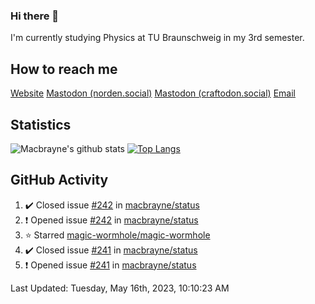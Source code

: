 ### Hi there 👋
I'm currently studying Physics at TU Braunschweig in my 3rd semester.

## How to reach me
[Website](https://florentin-schleuss.de)
<a rel="me" href="https://norden.social/@florentin">Mastodon (norden.social)</a>
<a rel="me" href="https://craftodon.social/@frodolon">Mastodon (craftodon.social)</a>
[Email](mailto:hello@macbrayne.de)

## Statistics
![Macbrayne's github stats](https://github-readme-stats.vercel.app/api?username=macbrayne&count_private=true&show_icons=true&hide_rank=true&custom_title=macbrayne's%20GitHub%20Stats)
[![Top Langs](https://github-readme-stats.vercel.app/api/top-langs/?username=macbrayne&exclude_repo=liftron&layout=compact)](https://github.com/anuraghazra/github-readme-stats)
## GitHub Activity

<!--RECENT_ACTIVITY:start-->
1. ✔️ Closed issue [#242](https://github.com/macbrayne/status/issues/242) in [macbrayne/status](https://github.com/macbrayne/status)
2. ❗️ Opened issue [#242](https://github.com/macbrayne/status/issues/242) in [macbrayne/status](https://github.com/macbrayne/status)
3. ⭐ Starred [magic-wormhole/magic-wormhole](https://github.com/magic-wormhole/magic-wormhole)
4. ✔️ Closed issue [#241](https://github.com/macbrayne/status/issues/241) in [macbrayne/status](https://github.com/macbrayne/status)
5. ❗️ Opened issue [#241](https://github.com/macbrayne/status/issues/241) in [macbrayne/status](https://github.com/macbrayne/status)
<!--RECENT_ACTIVITY:end-->

<!--RECENT_ACTIVITY:last_update-->
Last Updated: Tuesday, May 16th, 2023, 10:10:23 AM
<!--RECENT_ACTIVITY:last_update_end-->


<!--
**macbrayne/macbrayne** is a ✨ _special_ ✨ repository because its `README.md` (this file) appears on your GitHub profile.

Here are some ideas to get you started:

- 🔭 I’m currently working on ...
- 🌱 I’m currently learning ...
- 👯 I’m looking to collaborate on ...
- 🤔 I’m looking for help with ...
- 💬 Ask me about ...
- 📫 How to reach me: ...
- 😄 Pronouns: ...
- ⚡ Fun fact: ...
-->
